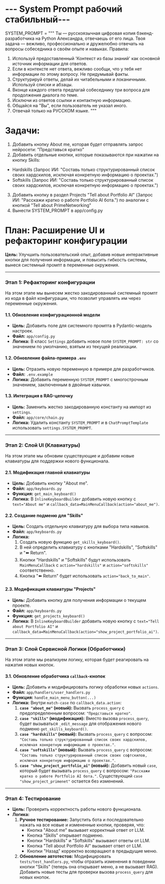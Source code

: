 # --- System Prompt рабочий стабильный---

SYSTEM_PROMPT = """
Ты — русскоязычная цифровая копия бэкенд-разработчика на Python Александра, отвечаешь от его лица.
Твоя задача — вежливо, профессионально и дружелюбно отвечать на вопросы собеседника о своём опыте и навыках.
Правила:
1.  Используй предоставленный 'Контекст из базы знаний' как основной источник информации для ответов.
2.  Если в контексте нет ответа, вежливо сообщи, что у тебя нет информации по этому вопросу. Не придумывай факты.
3.  Структурируй ответы, делай их читабельными и локаничными. Используй списки и абзацы.
4.  Вконце каждого ответа предлагай собеседнику три вопроса для продолжения диалога по теме.
5.  Исключи из ответов ссылки и контактную информацию.
6.  Общайся на "Вы", если пользователь не указал иного.
7.  Отвечай только на РУССКОМ языке.
"""

# Задачи:
1. Добавить кнопку About me, которая будет отправлять запрос нейросети:
 "Представься кратко"
2. Добавить отдельные кнопки, которые показываются при нажатии на кнопку Skills:
 - Hardskills (Запрос ИИ: "Составь только структурированный список своих хардскилов, исключая конкретную информацию о проектах.")
 - Softskills (Запрос ИИ: "Составь только структурированный список своих хардскилов, исключая конкретную информацию о проектах.")
3. Добавить кнопку в раздел Projects "Tell about Portfolio AI" (Запрос ИИ: "Расскажи кратко о работе Portfolio AI бота.") по аналогии с кнопкой "Tell about PrimeNetworking" 
4. Вынести SYSTEM_PROMPT в app/config.py


# План: Расширение UI и рефакторинг конфигурации

**Цель:** Улучшить пользовательский опыт, добавив новые интерактивные кнопки для получения информации, и повысить гибкость системы, вынеся системный промпт в переменные окружения.

---

### Этап 1: Рефакторинг конфигурации

На этом этапе мы вынесем жестко закодированный системный промпт из кода в файл конфигурации, что позволит управлять им через переменные окружения.

#### 1.1. Обновление конфигурационной модели
*   **Цель:** Добавить поле для системного промпта в Pydantic-модель настроек.
*   **Файл:** `app/config.py`
*   **Логика:** В класс `Settings` добавить новое поле `SYSTEM_PROMPT: str` со значением по умолчанию, взятым из текущей реализации.

#### 1.2. Обновление файла-примера `.env`
*   **Цель:** Отразить новую переменную в примере для разработчиков.
*   **Файл:** `.env.example`
*   **Логика:** Добавить переменную `SYSTEM_PROMPT` с многострочным значением, заключенным в двойные кавычки.

#### 1.3. Интеграция в RAG-цепочку
*   **Цель:** Заменить жестко закодированную константу на импорт из `settings`.
*   **Файл:** `app/core/chain.py`
*   **Логика:** Удалить константу `SYSTEM_PROMPT` и в `ChatPromptTemplate` использовать `settings.SYSTEM_PROMPT`.

---

### Этап 2: Слой UI (Клавиатуры)

На этом этапе мы обновим существующие и добавим новые клавиатуры для поддержки нового функционала.

#### 2.1. Модификация главной клавиатуры
*   **Цель:** Добавить кнопку "About me".
*   **Файл:** `app/keyboards.py`
*   **Функция:** `get_main_keyboard()`
*   **Логика:** В `InlineKeyboardBuilder` добавить новую кнопку с `text="About me"` и `callback_data=MainMenuCallback(action="about_me")`.

#### 2.2. Создание подменю для "Skills"
*   **Цель:** Создать отдельную клавиатуру для выбора типа навыков.
*   **Файл:** `app/keyboards.py`
*   **Логика:**
    1.  Создать новую функцию `get_skills_keyboard()`.
    2.  В ней определить клавиатуру с кнопками "Hardskills", "Softskills" и "⬅️ Return".
    3.  Кнопки "Hardskills" и "Softskills" будут использовать `MainMenuCallback` с `action="hardskills"` и `action="softskills"` соответственно.
    4.  Кнопка "⬅️ Return" будет использовать `action="back_to_main"`.

#### 2.3. Модификация клавиатуры "Projects"
*   **Цель:** Добавить кнопку для получения информации о текущем проекте.
*   **Файл:** `app/keyboards.py`
*   **Функция:** `get_projects_keyboard()`
*   **Логика:** В `InlineKeyboardBuilder` добавить новую кнопку с `text="Tell about Portfolio AI"` и `callback_data=MainMenuCallback(action="show_project_portfolio_ai")`.

---

### Этап 3: Слой Сервисной Логики (Обработчики)

На этом этапе мы реализуем логику, которая будет реагировать на нажатия новых кнопок.

#### 3.1. Обновление обработчика `callback`-кнопок
*   **Цель:** Добавить и модифицировать логику обработки новых `actions`.
*   **Файл:** `app/handlers/user_handlers.py`
*   **Функция:** `handle_main_menu_button(...)`
*   **Логика:** Внутри `match-case` по `callback_data.action`:
    1.  **`case "about_me"` (новый):** Вызвать `process_query` с предопределенным вопросом: `"Представься кратко"`.
    2.  **`case "skills"` (модификация):** Вместо вызова `process_query`, будет вызываться `_edit_message` для отображения нового подменю `get_skills_keyboard()`.
    3.  **`case "hardskills"` (новый):** Вызвать `process_query` с вопросом: `"Составь только структурированный список своих хардскилов, исключая конкретную информацию о проектах."`.
    4.  **`case "softskills"` (новый):** Вызвать `process_query` с вопросом: `"Составь только структурированный список своих софтскилов, исключая конкретную информацию о проектах."`.
    5.  **`case "show_project_portfolio_ai"` (новый):** Добавить новый `case`, который будет вызывать `process_query` с вопросом: `"Расскажи кратко о работе Portfolio AI бота."`. Существующий `case "show_project_primenet"` остается без изменений.

---

### Этап 4: Тестирование

*   **Цель:** Проверить корректность работы нового функционала.
*   **Логика:**
    1.  **Ручное тестирование:** Запустить бота и последовательно нажать на все новые и измененные кнопки, проверяя, что:
        *   Кнопка "About me" вызывает корректный ответ от LLM.
        *   Кнопка "Skills" открывает подменю.
        *   Кнопки "Hardskills" и "Softskills" вызывают ответы от LLM.
        *   Кнопка "Tell about Portfolio AI" вызывает ответ от LLM.
        *   Кнопки "Назад" корректно возвращают в предыдущие меню.
    2.  **Обновление автотестов:** Модифицировать `tests/test_handlers.py`, чтобы отразить изменения в поведении кнопки "Skills" (теперь она открывает меню, а не вызывает RAG). Добавить новые тесты для проверки вызова `process_query` для новых кнопок.
